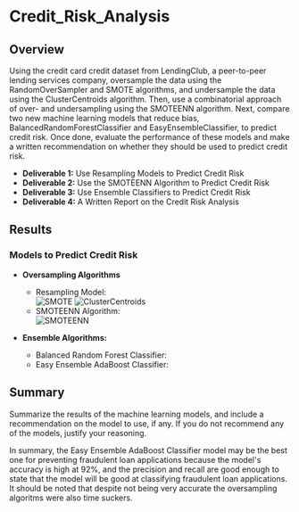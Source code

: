 # Credit_Risk_Analysis

## Overview
Using the credit card credit dataset from LendingClub, a peer-to-peer lending services company, oversample the data using the RandomOverSampler and SMOTE algorithms, and undersample the data using the ClusterCentroids algorithm. Then, use a combinatorial approach of over- and undersampling using the SMOTEENN algorithm. Next, compare two new machine learning models that reduce bias, BalancedRandomForestClassifier and EasyEnsembleClassifier, to predict credit risk. Once done, evaluate the performance of these models and make a written recommendation on whether they should be used to predict credit risk.

- **Deliverable 1:** Use Resampling Models to Predict Credit Risk
- **Deliverable 2:** Use the SMOTEENN Algorithm to Predict Credit Risk
- **Deliverable 3:** Use Ensemble Classifiers to Predict Credit Risk
- **Deliverable 4:** A Written Report on the Credit Risk Analysis

## Results
### Models to Predict Credit Risk
- **Oversampling Algorithms**
  - Resampling Model:<br>
  ![SMOTE](https://user-images.githubusercontent.com/90797036/150604777-94c2b6cd-1f69-4654-b48b-40e2e8aa6e1b.png)
  ![ClusterCentroids](https://user-images.githubusercontent.com/90797036/150604806-e7d40344-7dd4-4762-a4f4-1ea1dfe88f1e.png)
   - SMOTEENN Algorithm:<br>
  ![SMOTEENN](https://user-images.githubusercontent.com/90797036/150604841-4c2b2815-9be9-4e9f-8339-d1b89abbb44f.png)
  
- **Ensemble Algorithms:**
  - Balanced Random Forest Classifier:
  - Easy Ensemble AdaBoost Classifier:

## Summary
Summarize the results of the machine learning models, and include a recommendation on the model to use, if any. If you do not recommend any of the models, justify your reasoning.

In summary, the Easy Ensemble AdaBoost Classifier model may be the best one for preventing fraudulent loan applications because the model's accuracy is high at 92%, and the precision and recall are good enough to state that the model will be good at classifying fraudulent loan applications. It should be noted that despite not being very accurate the oversampling algoritms were also time suckers.
